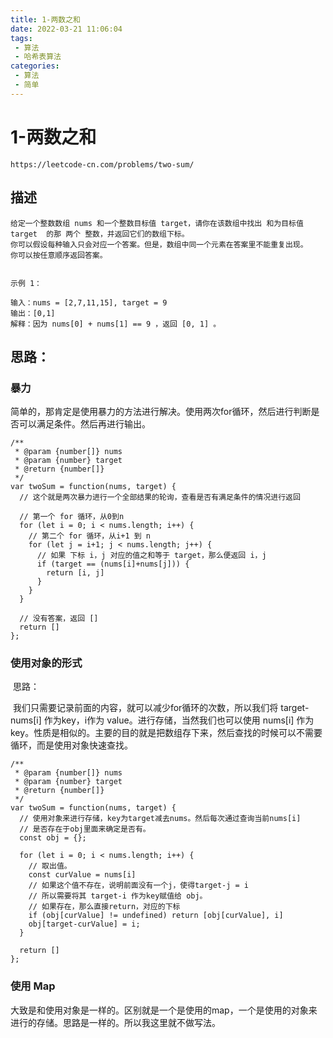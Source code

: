 ```yaml
---
title: 1-两数之和
date: 2022-03-21 11:06:04
tags:
 - 算法
 - 哈希表算法
categories:
 - 算法
 - 简单
---
```


#  1-两数之和

```
https://leetcode-cn.com/problems/two-sum/
```

## 描述

```
给定一个整数数组 nums 和一个整数目标值 target，请你在该数组中找出 和为目标值 target  的那 两个 整数，并返回它们的数组下标。
你可以假设每种输入只会对应一个答案。但是，数组中同一个元素在答案里不能重复出现。
你可以按任意顺序返回答案。

 
示例 1：

输入：nums = [2,7,11,15], target = 9
输出：[0,1]
解释：因为 nums[0] + nums[1] == 9 ，返回 [0, 1] 。
```



## 思路：

### 暴力

​		简单的，那肯定是使用暴力的方法进行解决。使用两次for循环，然后进行判断是否可以满足条件。然后再进行输出。

```
/**
 * @param {number[]} nums
 * @param {number} target
 * @return {number[]}
 */
var twoSum = function(nums, target) {
  // 这个就是两次暴力进行一个全部结果的轮询，查看是否有满足条件的情况进行返回
  
  // 第一个 for 循环，从0到n
  for (let i = 0; i < nums.length; i++) {
    // 第二个 for 循环，从i+1 到 n
    for (let j = i+1; j < nums.length; j++) {
      // 如果 下标 i，j 对应的值之和等于 target，那么便返回 i，j
      if (target == (nums[i]+nums[j])) {
        return [i, j]
      }
    }
  }

  // 没有答案，返回 []
  return []
};
```



### 使用对象的形式

​	思路：

​		我们只需要记录前面的内容，就可以减少for循环的次数，所以我们将 target-nums[i] 作为key，i作为 value。进行存储，当然我们也可以使用 nums[i] 作为key。性质是相似的。主要的目的就是把数组存下来，然后查找的时候可以不需要循环，而是使用对象快速查找。

```
/**
 * @param {number[]} nums
 * @param {number} target
 * @return {number[]}
 */
var twoSum = function(nums, target) {
  // 使用对象来进行存储，key为target减去nums。然后每次通过查询当前nums[i]
  // 是否存在于obj里面来确定是否有。
  const obj = {};

  for (let i = 0; i < nums.length; i++) {
    // 取出值。
    const curValue = nums[i]
    // 如果这个值不存在，说明前面没有一个j，使得target-j = i
    // 所以需要将其 target-i 作为key赋值给 obj。
    // 如果存在，那么直接return，对应的下标
    if (obj[curValue] != undefined) return [obj[curValue], i]
    obj[target-curValue] = i;
  }

  return []
};

```



### 使用 Map

​		大致是和使用对象是一样的。区别就是一个是使用的map，一个是使用的对象来进行的存储。思路是一样的。所以我这里就不做写法。



